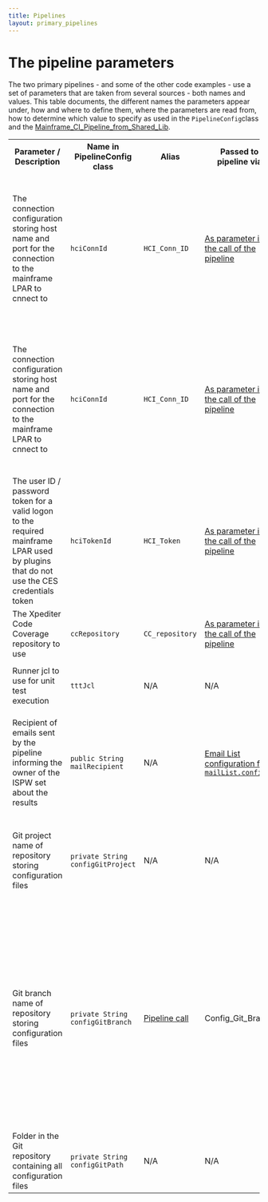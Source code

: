 ```yaml
---
title: Pipelines
layout: primary_pipelines
---
```

# <a id="The pipeline parameters"></a> The pipeline parameters
The two primary pipelines - and some of the other code examples - use a set of parameters that are taken from several sources - both names and values. 
This table documents, the different names the parameters appear under, how and where to define them, where the parameters are read from, how to determine which value to specify as used in the `PipelineConfig`class and the [Mainframe_CI_Pipeline_from_Shared_Lib](../pipelines/Mainframe_CI_Pipeline_from_Shared_Lib.html).

<table>
    <tr>
        <th>Parameter / Description</th>
        <th>Name in PipelineConfig class</th>
        <th>Alias</th>
        <th>Passed to pipeline via</th>
        <th>Defined where</th>
        <th>How to determine</th>
    </tr>    
    <tr>
        <td>The connection configuration storing host name and port for the connection to the mainframe LPAR to cnnect to</td>
        <td><code class="highlighter-rouge">hciConnId</code></td>
        <td><code class="highlighter-rouge">HCI_Conn_ID</code></td>
        <td><a href="./Mainframe_CI_Pipeline_from_Shared_Lib.html#Loading the script from a shared library">As parameter in the call of the pipeline</a></td>
        <td><a href="../../tool_configuration/Compuware_confugurations.html#Compuware Configurations">In <code class="highlighter-rouge">Manage Jenkins</code> --&gt; <code class="highlighter-rouge">Configure System</code> --&gt; <code class="highlighter-rouge">Compuware Configurations</code></a></td>
        <td>
            Use <code class="highlighter-rouge">Pipeline Syntax</code>, e.g. to define an ISPW container checkout and select the HCO connection from the <code class="highlighter-rouge">Host connection</code> dropdown
            <img src="./pipelines/images/Determine HCI Conn.png" alt="Determine HCI connection" />
        </td>
    </tr>
    <tr>
        <td>The connection configuration storing host name and port for the connection to the mainframe LPAR to cnnect to</td>
        <td><code class="highlighter-rouge">hciConnId</code></td>
        <td><code class="highlighter-rouge">HCI_Conn_ID</code></td>
        <td><a href="./Mainframe_CI_Pipeline_from_Shared_Lib.html#Loading the script from a shared library">As parameter in the call of the pipeline</a></td>
        <td><a href="../../tool_configuration/Compuware_confugurations.html#Compuware Configurations">In <code class="highlighter-rouge">Manage Jenkins</code> --&gt; <code class="highlighter-rouge">Configure System</code> --&gt; <code class="highlighter-rouge">Compuware Configurations</code></a></td>
        <td>
            Use <code class="highlighter-rouge">Pipeline Syntax</code>, e.g. to define an ISPW container checkout and select the HCO connection from the <code class="highlighter-rouge">Host connection</code> dropdown
            <img src="./pipelines/images/Determine HCI Conn.png" alt="Determine HCI connection" />
        </td>
    </tr>
    <tr>
        <td>The user ID / password token for a valid logon to the required mainframe LPAR used by plugins that do not use the CES credentials token</td>
        <td><code class="highlighter-rouge">hciTokenId</code></td>
        <td><code class="highlighter-rouge">HCI_Token</code></td>
        <td><a href="./Mainframe_CI_Pipeline_from_Shared_Lib.html#Loading the script from a shared library">As parameter in the call of the pipeline</a></td>
        <td><a href="../../tool_configuration/tool_configuration.html#Credentials">In <code class="highlighter-rouge">Manage Jenkins</code> --&gt; <code class="highlighter-rouge">Credentials</code></a></td>
        <td>In the list at <code class="highlighter-rouge">Manage Jenkins</code> --&gt; <code class="highlighter-rouge">Credentials</code></a> in column <code class="highlighter-rouge">ID</code></td>
    </tr>
    <tr>
        <td>The Xpediter Code Coverage repository to use</td>
        <td><code class="highlighter-rouge">ccRepository</code></td>
        <td><code class="highlighter-rouge">CC_repository</code></td>
        <td><a href="./Mainframe_CI_Pipeline_from_Shared_Lib.html#Loading the script from a shared library">As parameter in the call of the pipeline</a></td>
        <td>The Xpediter Code Coverage repository is defined using Xpediter Code Coverage or Topaz Workbench.</td>
        <td>The administrator of Xpediter Code Coverage</td>
    </tr>
    <tr>
        <td>Runner jcl to use for unit test execution</td>
        <td><code class="highlighter-rouge">tttJcl</code></td>
        <td>N/A</td>
        <td>N/A</td>
        <td>Built as "Runner_PATH&lt;n&gt;.jcl", where &lt;n&gt; is determined by <code class="highlighter-rouge">applicationPathNum</code></td>
        <td>N/A</td>
    </tr>
    <tr>
        <td>Recipient of emails sent by the pipeline informing the owner of the ISPW set about the results</td>
        <td><code class="highlighter-rouge">public String mailRecipient</code></td>
        <td>N/A</td>
        <td><a href="../tool_configuration/Config_Files.html#The email list">Email List configuration file <code class="highlighter-rouge">mailList.config</code></a></td>
        <td><a href="../tool_configuration/tool_configuration.html#Managed Files"><code class="highlighter-rouge">Manage Jenkins</code> -> <code class="highlighter-rouge">Managed Files</code></a></td>
        <td>The email file contains TSO user : email address pairs. The owner of the ISPW set will be taken as lookup for the email address</td>
    </tr>
    <tr>
        <td>Git project name of repository storing configuration files</td>
        <td><code class="highlighter-rouge">private String configGitProject</code></td>
        <td>N/A</td>
        <td>N/A</td>
        <td>Hardcoded in the class</td>
        <td>The configuration files are stored in the same Git project which stores the pipeline code itself.</td>
    </tr>
    <tr>
        <td>Git branch name of repository storing configuration files</td>
        <td><code class="highlighter-rouge">private String configGitBranch</code></td>
        <td><a href="../pipelines/Mainframe_CI_Pipeline_from_Shared_Lib.html#Loading the script from a shared library">Pipeline call</a></td>
        <td>Config_Git_Branch</td>
        <td>N/A</td>
        <td>The configuration files are stored in the same Git project which stores the pipeline code itself. You may use adifferent branch for the configuration files, though, if you want to store and use confiurations for e.g. different Jenkins instances</td>
    </tr>
    <tr>
        <td>Folder in the Git repository containing all configuration files</td>
        <td><code class="highlighter-rouge">private String configGitPath</code></td>
        <td>N/A</td>
        <td>N/A</td>
        <td>Hardcoded in the class</td>
        <td>The folder containing all configuration file is <code class="highlighter-rouge">(root)/config</code></td>
    </tr>
</table>
